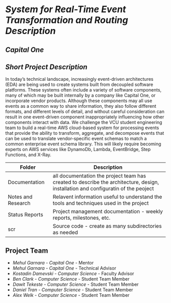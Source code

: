 # *System for Real-Time Event Transformation and Routing Description*
## *Capital One*
## *Short Project Description*
In today’s technical landscape, increasingly event-driven architectures (EDA) are being used to create systems built from decoupled software platforms. These systems often include a variety of software components, many of which may be built internally by a company like Capital One, or incorporate vendor products. Although these components may all use events as a common way to share information, they also follow different formats, and different levels of detail, and without careful consideration can result in one event-driven component inappropriately influencing how other components interact with data. We challenge the VCU student engineering team to build a real-time AWS cloud-based system for processing events that provide the ability to transform, aggregate, and decompose events that can be used to translate vendor-specific event schemas to match a common enterprise event schema library. This will likely require becoming experts on AWS services like DynamoDb, Lambda, EventBridge, Step Functions, and X-Ray.


| Folder | Description |
|---|---|
| Documentation |  all documentation the project team has created to describe the architecture, design, installation and configuratin of the peoject |
| Notes and Research | Relavent information useful to understand the tools and techniques used in the project |
| Status Reports | Project management documentation - weekly reports, milestones, etc. |
| scr | Source code - create as many subdirectories as needed |

## Project Team
- *Mehul Garnara*  - *Capital One* - Mentor
- *Mehul Garnara*  - *Capital One* - Technical Advisor
- *Kostadin Damevski* - *Computer Science* - Faculty Advisor
- *Ben Clark* - *Computer Science* - Student Team Member
- *Dawit Tekeste* - *Computer Science* - Student Team Member
- *Daniel Tran* - *Computer Science* - Student Team Member
- *Alex Welk* - *Computer Science* - Student Team Member
